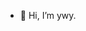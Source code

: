 - 👋 Hi, I’m ywy.
<!---
ywy-cada/ywy-cada is a ✨ special ✨ repository because its `README.md` (this file) appears on your GitHub profile.
You can click the Preview link to take a look at your changes.
--->
